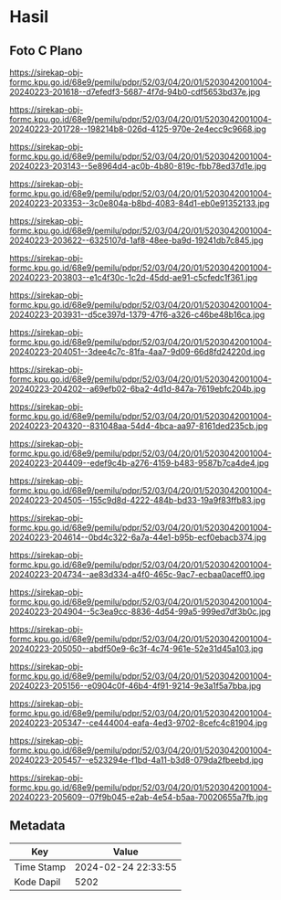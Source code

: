 # Hasil

## Foto C Plano

https://sirekap-obj-formc.kpu.go.id/68e9/pemilu/pdpr/52/03/04/20/01/5203042001004-20240223-201618--d7efedf3-5687-4f7d-94b0-cdf5653bd37e.jpg

https://sirekap-obj-formc.kpu.go.id/68e9/pemilu/pdpr/52/03/04/20/01/5203042001004-20240223-201728--198214b8-026d-4125-970e-2e4ecc9c9668.jpg

https://sirekap-obj-formc.kpu.go.id/68e9/pemilu/pdpr/52/03/04/20/01/5203042001004-20240223-203143--5e8964d4-ac0b-4b80-819c-fbb78ed37d1e.jpg

https://sirekap-obj-formc.kpu.go.id/68e9/pemilu/pdpr/52/03/04/20/01/5203042001004-20240223-203353--3c0e804a-b8bd-4083-84d1-eb0e91352133.jpg

https://sirekap-obj-formc.kpu.go.id/68e9/pemilu/pdpr/52/03/04/20/01/5203042001004-20240223-203622--6325107d-1af8-48ee-ba9d-19241db7c845.jpg

https://sirekap-obj-formc.kpu.go.id/68e9/pemilu/pdpr/52/03/04/20/01/5203042001004-20240223-203803--e1c4f30c-1c2d-45dd-ae91-c5cfedc1f361.jpg

https://sirekap-obj-formc.kpu.go.id/68e9/pemilu/pdpr/52/03/04/20/01/5203042001004-20240223-203931--d5ce397d-1379-47f6-a326-c46be48b16ca.jpg

https://sirekap-obj-formc.kpu.go.id/68e9/pemilu/pdpr/52/03/04/20/01/5203042001004-20240223-204051--3dee4c7c-81fa-4aa7-9d09-66d8fd24220d.jpg

https://sirekap-obj-formc.kpu.go.id/68e9/pemilu/pdpr/52/03/04/20/01/5203042001004-20240223-204202--a69efb02-6ba2-4d1d-847a-7619ebfc204b.jpg

https://sirekap-obj-formc.kpu.go.id/68e9/pemilu/pdpr/52/03/04/20/01/5203042001004-20240223-204320--831048aa-54d4-4bca-aa97-8161ded235cb.jpg

https://sirekap-obj-formc.kpu.go.id/68e9/pemilu/pdpr/52/03/04/20/01/5203042001004-20240223-204409--edef9c4b-a276-4159-b483-9587b7ca4de4.jpg

https://sirekap-obj-formc.kpu.go.id/68e9/pemilu/pdpr/52/03/04/20/01/5203042001004-20240223-204505--155c9d8d-4222-484b-bd33-19a9f83ffb83.jpg

https://sirekap-obj-formc.kpu.go.id/68e9/pemilu/pdpr/52/03/04/20/01/5203042001004-20240223-204614--0bd4c322-6a7a-44e1-b95b-ecf0ebacb374.jpg

https://sirekap-obj-formc.kpu.go.id/68e9/pemilu/pdpr/52/03/04/20/01/5203042001004-20240223-204734--ae83d334-a4f0-465c-9ac7-ecbaa0aceff0.jpg

https://sirekap-obj-formc.kpu.go.id/68e9/pemilu/pdpr/52/03/04/20/01/5203042001004-20240223-204904--5c3ea9cc-8836-4d54-99a5-999ed7df3b0c.jpg

https://sirekap-obj-formc.kpu.go.id/68e9/pemilu/pdpr/52/03/04/20/01/5203042001004-20240223-205050--abdf50e9-6c3f-4c74-961e-52e31d45a103.jpg

https://sirekap-obj-formc.kpu.go.id/68e9/pemilu/pdpr/52/03/04/20/01/5203042001004-20240223-205156--e0904c0f-46b4-4f91-9214-9e3a1f5a7bba.jpg

https://sirekap-obj-formc.kpu.go.id/68e9/pemilu/pdpr/52/03/04/20/01/5203042001004-20240223-205347--ce444004-eafa-4ed3-9702-8cefc4c81904.jpg

https://sirekap-obj-formc.kpu.go.id/68e9/pemilu/pdpr/52/03/04/20/01/5203042001004-20240223-205457--e523294e-f1bd-4a11-b3d8-079da2fbeebd.jpg

https://sirekap-obj-formc.kpu.go.id/68e9/pemilu/pdpr/52/03/04/20/01/5203042001004-20240223-205609--07f9b045-e2ab-4e54-b5aa-70020655a7fb.jpg


## Metadata

| Key        | Value               |
| ---------- | ------------------- |
| Time Stamp | 2024-02-24 22:33:55 |
| Kode Dapil | 5202                |



